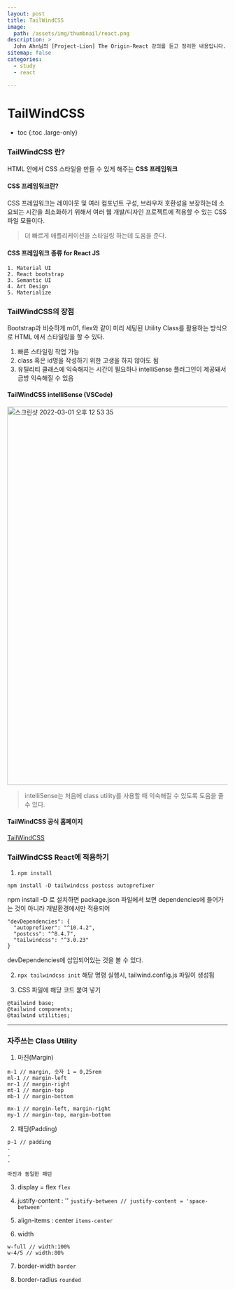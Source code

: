 ```yaml
---
layout: post
title: TailWindCSS
image:
  path: /assets/img/thumbnail/react.png
description: >
  John Ahn님의 [Project-Lion] The Origin-React 강의를 듣고 정리한 내용입니다.
sitemap: false
categories:
  - study
  - react

---
```

# TailWindCSS

* toc
{:toc .large-only}

### TailWindCSS 란?
HTML 안에서 CSS 스타일을 만들 수 있게 해주는 **CSS 프레임워크**

#### CSS 프레임워크란?
CSS 프레임워크는 레이아웃 및 여러 컴포넌트 구성, 브라우저 호환성을 보장하는데 소요되는 시간을 최소화하기 위해서 여러 웹 개발/디자인 프로젝트에 적용할 수 있는 CSS 파일 모듈이다.
> 더 빠르게 애플리케이션을 스타일링 하는데 도움을 준다.

#### CSS 프레임워크 종류 for React JS
```
1. Material UI
2. React bootstrap
3. Semantic UI
4. Art Design
5. Materialize
```

### TailWindCSS의 장점
Bootstrap과 비슷하게 m01, flex와 같이 미리 세팅된 Utility Class를 활용하는 방식으로 HTML 에서 스타일링을 할 수 있다.

1. 빠른 스타일링 작업 가능
2. class 혹은 id명을 작성하기 위한 고생을 하지 않아도 됨
3. 유틸리티 클래스에 익숙해지는 시간이 필요하나 intelliSense 플러그인이 제공돼서 금방 익숙해질 수 있음

#### TailWindCSS intelliSense (VSCode)
<img width="863" alt="스크린샷 2022-03-01 오후 12 53 35" src="https://user-images.githubusercontent.com/61059893/156101720-c87c0654-aa23-473b-901c-d53669db83e5.png">

> intelliSense는 처음에 class utility를 사용할 때 익숙해질 수 있도록 도움을 줄 수 있다.

#### TailWindCSS 공식 홈페이지
[TailWindCSS](https://tailwindcss.com/)

### TailWindCSS React에 적용하기

1. `npm install`
```
npm install -D tailwindcss postcss autoprefixer
```

npm install -D 로 설치하면 package.json 파일에서 보면 dependencies에 들어가는 것이 아니라 개발환경에서만 적용되어
```
"devDependencies": {
  "autoprefixer": "^10.4.2",
  "postcss": "^8.4.7",
  "tailwindcss": "^3.0.23"
}
```
devDependencies에 삽입되어있는 것을 볼 수 있다.

2. `npx tailwindcss init`
해당 명령 실행시, tailwind.config.js 파일이 생성됨

3. CSS 파일에 해당 코드 붙여 넣기
```
@tailwind base;
@tailwind components;
@tailwind utilities;
```

---

### 자주쓰는 Class Utility

1. 마진(Margin)
```
m-1 // margin, 숫자 1 = 0,25rem
ml-1 // margin-left
mr-1 // margin-right
mt-1 // margin-top
mb-1 // margin-bottom

mx-1 // margin-left, margin-right
my-1 // margin-top, margin-bottom
```

2. 패딩(Padding)
```
p-1 // padding
.
.
.

마진과 동일한 패턴
```

3. display = flex
`flex`

4. justify-content : ''
`justify-between // justify-content = 'space-between'`

5. align-items : center
`items-center`

6. width
```
w-full // width:100%
w-4/5 // width:80%
```

7. border-width
`border`

8. border-radius
`rounded`
